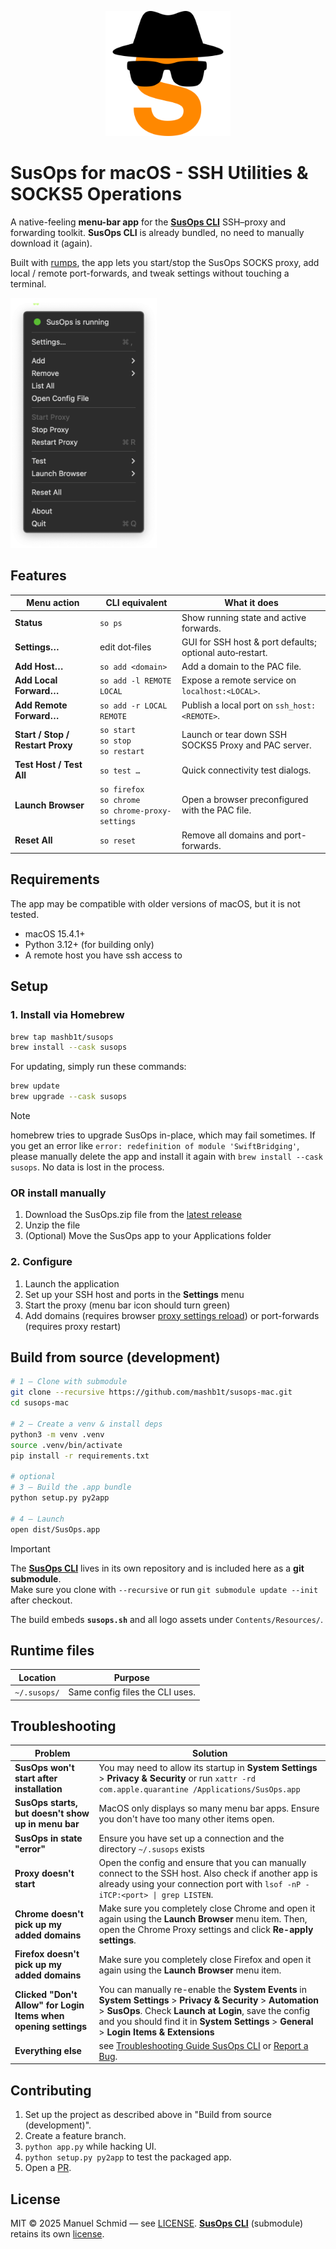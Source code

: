 <p align="center">
    <img src="images/logos/icon.png" alt="Menu" height="200" />
</p>

# SusOps for macOS - SSH Utilities & SOCKS5 Operations

A native-feeling **menu-bar app** for the [**SusOps CLI**](https://github.com/mashb1t/susops-cli) SSH–proxy and forwarding toolkit. 
**SusOps CLI** is already bundled, no need to manually download it (again).

Built with [rumps](https://github.com/jaredks/rumps), the app lets you start/stop the SusOps SOCKS proxy, add
local / remote port-forwards, and tweak settings without touching a terminal.

<img src="screenshots/menu.png" alt="Menu" height="400"/>

## Features

| Menu action                      | CLI equivalent                                              | What it does                                             |
|----------------------------------|-------------------------------------------------------------|----------------------------------------------------------|
| **Status**                       | `so ps`                                                     | Show running state and active forwards.                  |
| **Settings…**                    | edit dot‑files                                              | GUI for SSH host & port defaults; optional auto‑restart. |
| **Add Host…**                    | `so add <domain>`                                           | Add a domain to the PAC file.                            |
| **Add Local Forward…**           | `so add -l REMOTE LOCAL`                                    | Expose a remote service on `localhost:<LOCAL>`.          |
| **Add Remote Forward…**          | `so add -r LOCAL REMOTE`                                    | Publish a local port on `ssh_host:<REMOTE>`.             |
| **Start / Stop / Restart Proxy** | `so start`<br/>`so stop`<br/>`so restart`                   | Launch or tear down SSH SOCKS5 Proxy and PAC server.     |
| **Test Host / Test All**         | `so test …`                                                 | Quick connectivity test dialogs.                         |
| **Launch Browser**               | `so firefox`<br/>`so chrome`<br/>`so chrome-proxy-settings` | Open a browser preconfigured with the PAC file.          |
| **Reset All**                    | `so reset`                                                  | Remove all domains and port-forwards.                    |

## Requirements

The app may be compatible with older versions of macOS, but it is not tested.

* macOS 15.4.1+
* Python 3.12+ (for building only)
* A remote host you have ssh access to

## Setup

### 1. Install via Homebrew

```bash
brew tap mashb1t/susops
brew install --cask susops
```

For updating, simply run these commands:

```bash
brew update
brew upgrade --cask susops
```

> [!NOTE]
> homebrew tries to upgrade SusOps in-place, which may fail sometimes. If you get an error like
> `error: redefinition of module 'SwiftBridging'`, please manually delete the app and install it again with
> `brew install --cask susops`. No data is lost in the process.

### OR install manually

1. Download the SusOps.zip file from the [latest release](https://github.com/mashb1t/susops-mac/releases)
2. Unzip the file
3. (Optional) Move the SusOps app to your Applications folder

### 2. Configure

1. Launch the application
2. Set up your SSH host and ports in the **Settings** menu 
3. Start the proxy (menu bar icon should turn green)
4. Add domains (requires browser [proxy settings reload](chrome://net-internals/#proxy)) or port-forwards (requires proxy restart)


## Build from source (development)

```bash
# 1 – Clone with submodule
git clone --recursive https://github.com/mashb1t/susops-mac.git
cd susops-mac

# 2 – Create a venv & install deps
python3 -m venv .venv
source .venv/bin/activate
pip install -r requirements.txt

# optional
# 3 – Build the .app bundle
python setup.py py2app

# 4 – Launch
open dist/SusOps.app
```

> [!IMPORTANT]
> The [**SusOps CLI**](https://github.com/mashb1t/susops-cli) lives in its own repository and is included here as a **git submodule**.  
> Make sure you clone with `--recursive` or run `git submodule update --init` after checkout.

The build embeds **`susops.sh`** and all logo assets under `Contents/Resources/`.

## Runtime files

| Location     | Purpose                         |
|--------------|---------------------------------|
| `~/.susops/` | Same config files the CLI uses. |

## Troubleshooting

| Problem                                                         | Solution                                                                                                                                                                                                                                                              |
|-----------------------------------------------------------------|-----------------------------------------------------------------------------------------------------------------------------------------------------------------------------------------------------------------------------------------------------------------------|
| **SusOps won't start after installation**                       | You may need to allow its startup in **System Settings** > **Privacy & Security** or run `xattr -rd com.apple.quarantine /Applications/SusOps.app`                                                                                                                    |
| **SusOps starts, but doesn't show up in menu bar**              | MacOS only displays so many menu bar apps. Ensure you don't have too many other items open.                                                                                                                                                                           |
| **SusOps in state "error"**                                     | Ensure you have set up a connection and the directory `~/.susops` exists                                                                                                                                                                                              |
| **Proxy doesn't start**                                         | Open the config and ensure that you can manually connect to the SSH host. Also check if another app is already using your connection port with `lsof -nP -iTCP:<port> \| grep LISTEN`.                                                                                |
| **Chrome doesn't pick up my added domains**                     | Make sure you completely close Chrome and open it again using the **Launch Browser** menu item. Then, open the Chrome Proxy settings and click **Re-apply settings**.                                                                                                 |
| **Firefox doesn't pick up my added domains**                    | Make sure you completely close Firefox and open it again using the **Launch Browser** menu item.                                                                                                                                                                      |
| **Clicked "Don't Allow" for Login Items when opening settings** | You can manually re-enable the **System Events** in **System Settings** > **Privacy & Security** > **Automation** > **SusOps**. Check **Launch at Login**, save the config and you should find it in **System Settings** > **General** > **Login Items & Extensions** |
| **Everything else**                                             | see [Troubleshooting Guide SusOps CLI](https://github.com/mashb1t/susops-cli?tab=readme-ov-file#troubleshooting) or [Report a Bug](https://github.com/mashb1t/susops-mac/issues/new).                                                                                 |

## Contributing

1. Set up the project as described above in "Build from source (development)".
2. Create a feature branch.
3. `python app.py` while hacking UI.
4. `python setup.py py2app` to test the packaged app.
5. Open a [PR](https://github.com/mashb1t/susops-mac/pulls).

## License

MIT © 2025 Manuel Schmid — see [LICENSE](LICENSE).
[**SusOps CLI**](https://github.com/mashb1t/susops-cli) (submodule) retains its own [license](https://github.com/mashb1t/susops-cli/blob/main/LICENSE.txt).
